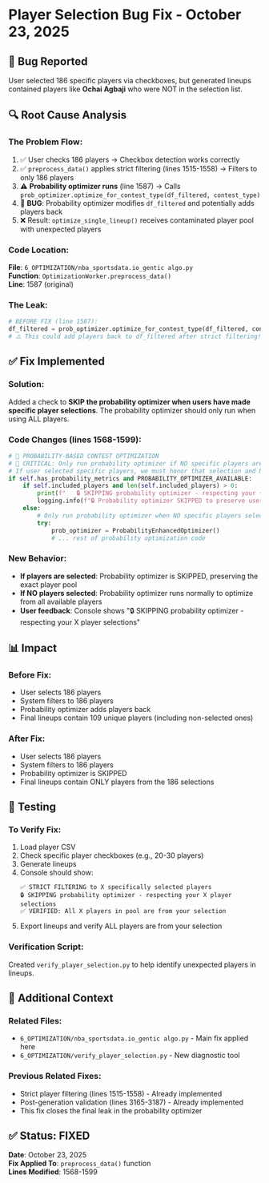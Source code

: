 # Player Selection Bug Fix - October 23, 2025

## 🐛 **Bug Reported**
User selected 186 specific players via checkboxes, but generated lineups contained players like **Ochai Agbaji** who were NOT in the selection list.

## 🔍 **Root Cause Analysis**

### The Problem Flow:
1. ✅ User checks 186 players → Checkbox detection works correctly
2. ✅ `preprocess_data()` applies strict filtering (lines 1515-1558) → Filters to only 186 players
3. ⚠️ **Probability optimizer runs** (line 1587) → Calls `prob_optimizer.optimize_for_contest_type(df_filtered, contest_type)`
4. 🚨 **BUG**: Probability optimizer modifies `df_filtered` and potentially adds players back
5. ❌ Result: `optimize_single_lineup()` receives contaminated player pool with unexpected players

### Code Location:
**File**: `6_OPTIMIZATION/nba_sportsdata.io_gentic algo.py`  
**Function**: `OptimizationWorker.preprocess_data()`  
**Line**: 1587 (original)

### The Leak:
```python
# BEFORE FIX (line 1587):
df_filtered = prob_optimizer.optimize_for_contest_type(df_filtered, contest_type)
# ⚠️ This could add players back to df_filtered after strict filtering!
```

## ✅ **Fix Implemented**

### Solution:
Added a check to **SKIP the probability optimizer when users have made specific player selections**. The probability optimizer should only run when using ALL players.

### Code Changes (lines 1568-1599):
```python
# 🎲 PROBABILITY-BASED CONTEST OPTIMIZATION
# 🚨 CRITICAL: Only run probability optimizer if NO specific players are selected
# If user selected specific players, we must honor that selection and NOT add players back
if self.has_probability_metrics and PROBABILITY_OPTIMIZER_AVAILABLE:
    if self.included_players and len(self.included_players) > 0:
        print(f"   🔒 SKIPPING probability optimizer - respecting your {len(self.included_players)} player selections")
        logging.info(f"🔒 Probability optimizer SKIPPED to preserve user's player selections")
    else:
        # Only run probability optimizer when NO specific players selected
        try:
            prob_optimizer = ProbabilityEnhancedOptimizer()
            # ... rest of probability optimization code
```

### New Behavior:
- **If players are selected**: Probability optimizer is SKIPPED, preserving the exact player pool
- **If NO players selected**: Probability optimizer runs normally to optimize from all available players
- **User feedback**: Console shows "🔒 SKIPPING probability optimizer - respecting your X player selections"

## 📊 **Impact**

### Before Fix:
- User selects 186 players
- System filters to 186 players
- Probability optimizer adds players back
- Final lineups contain 109 unique players (including non-selected ones)

### After Fix:
- User selects 186 players
- System filters to 186 players
- Probability optimizer is SKIPPED
- Final lineups contain ONLY players from the 186 selections

## 🧪 **Testing**

### To Verify Fix:
1. Load player CSV
2. Check specific player checkboxes (e.g., 20-30 players)
3. Generate lineups
4. Console should show:
   ```
   ✅ STRICT FILTERING to X specifically selected players
   🔒 SKIPPING probability optimizer - respecting your X player selections
   ✅ VERIFIED: All X players in pool are from your selection
   ```
5. Export lineups and verify ALL players are from your selection

### Verification Script:
Created `verify_player_selection.py` to help identify unexpected players in lineups.

## 📝 **Additional Context**

### Related Files:
- `6_OPTIMIZATION/nba_sportsdata.io_gentic algo.py` - Main fix applied here
- `6_OPTIMIZATION/verify_player_selection.py` - New diagnostic tool

### Previous Related Fixes:
- Strict player filtering (lines 1515-1558) - Already implemented
- Post-generation validation (lines 3165-3187) - Already implemented  
- This fix closes the final leak in the probability optimizer

## ✅ **Status**: FIXED
**Date**: October 23, 2025  
**Fix Applied To**: `preprocess_data()` function  
**Lines Modified**: 1568-1599

